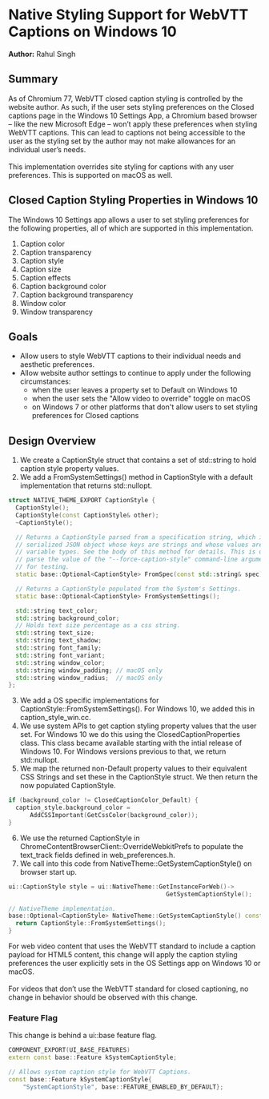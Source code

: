 # Native Styling Support for WebVTT Captions on Windows 10
**Author:** Rahul Singh
## Summary
As of Chromium 77, WebVTT closed caption styling is controlled by the website author. As such, if the user sets styling preferences on the Closed captions page in the Windows 10 Settings App, a Chromium based browser – like the new Microsoft Edge – won’t apply these preferences when styling WebVTT captions. This can lead to captions not being accessible to the user as the styling set by the author may not make allowances for an individual user’s needs.<br><br>This implementation overrides site styling for captions with any user preferences. This is supported on macOS as well.
## Closed Caption Styling Properties in Windows 10
The Windows 10 Settings app allows a user to set styling preferences for the following properties, all of which are supported in this implementation.
1.	Caption color
2.	Caption transparency
3.	Caption style
4.	Caption size
5.	Caption effects
6.	Caption background color
7.	Caption background transparency
8.	Window color
9.	Window transparency

## Goals
- Allow users to style WebVTT captions to their individual needs and aesthetic preferences.
- Allow website author settings to continue to apply under the following circumstances:
  - when the user leaves a property set to Default on Windows 10
  - when the user sets the "Allow video to override" toggle on macOS
  - on Windows 7 or other platforms that don't allow users to set styling preferences for Closed captions

## Design Overview
1.	We create a CaptionStyle struct that contains a set of std::string to hold caption style property values.
2.	We add a FromSystemSettings() method in CaptionStyle with a default implementation that returns std::nullopt.
```C++
struct NATIVE_THEME_EXPORT CaptionStyle {
  CaptionStyle();
  CaptionStyle(const CaptionStyle& other);
  ~CaptionStyle();

  // Returns a CaptionStyle parsed from a specification string, which is a
  // serialized JSON object whose keys are strings and whose values are of
  // variable types. See the body of this method for details. This is used to
  // parse the value of the "--force-caption-style" command-line argument and
  // for testing.
  static base::Optional<CaptionStyle> FromSpec(const std::string& spec);

  // Returns a CaptionStyle populated from the System's Settings.
  static base::Optional<CaptionStyle> FromSystemSettings();

  std::string text_color;
  std::string background_color;
  // Holds text size percentage as a css string.
  std::string text_size;
  std::string text_shadow;
  std::string font_family;
  std::string font_variant;
  std::string window_color;
  std::string window_padding; // macOS only
  std::string window_radius;  // macOS only
};
```
3.	We add a OS specific implementations for CaptionStyle::FromSystemSettings(). For Windows 10, we added this in caption_style_win.cc.
4.	We use system APIs to get caption styling property values that the user set. For Windows 10 we do this using the ClosedCaptionProperties class. This class became available starting with the intial release of Windows 10. For Windows versions previous to that, we return std::nullopt.
5.	We map the returned non-Default property values to their equivalent CSS Strings and set these in the CaptionStyle struct. We then return the now populated CaptionStyle.
```C++
if (background_color != ClosedCaptionColor_Default) {
  caption_style.background_color = 
      AddCSSImportant(GetCssColor(background_color));
}
```
6.	We use the returned CaptionStyle in ChromeContentBrowserClient::OverrideWebkitPrefs to populate the text_track fields defined in web_preferences.h.
7.	We call into this code from NativeTheme::GetSystemCaptionStyle() on browser start up.
```C++
ui::CaptionStyle style = ui::NativeTheme::GetInstanceForWeb()->
                                            GetSystemCaptionStyle();

// NativeTheme implementation.
base::Optional<CaptionStyle> NativeTheme::GetSystemCaptionStyle() const {
  return CaptionStyle::FromSystemSettings();
}                                            
```
For web video content that uses the WebVTT standard to include a caption payload for HTML5 content, this change will apply the caption styling preferences the user explicitly sets in the OS Settings app on Windows 10 or macOS.<br><br>
For videos that don’t use the WebVTT standard for closed captioning, no change in behavior should be observed with this change.
### Feature Flag
This change is behind a ui::base feature flag.
```C++
COMPONENT_EXPORT(UI_BASE_FEATURES) 
extern const base::Feature kSystemCaptionStyle;

// Allows system caption style for WebVTT Captions.
const base::Feature kSystemCaptionStyle{
    "SystemCaptionStyle", base::FEATURE_ENABLED_BY_DEFAULT};
```
